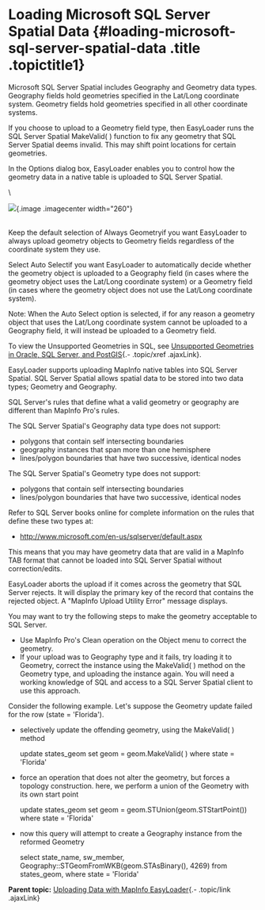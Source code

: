 Loading Microsoft SQL Server Spatial Data {#loading-microsoft-sql-server-spatial-data .title .topictitle1}
=========================================

<div class="body conbody">

Microsoft SQL Server Spatial includes Geography and Geometry data types.
Geography fields hold geometries specified in the Lat/Long coordinate
system. Geometry fields hold geometries specified in all other
coordinate systems.

If you choose to upload to a Geometry field type, then EasyLoader runs
the SQL Server Spatial MakeValid( ) function to fix any geometry that
SQL Server Spatial deems invalid. This may shift point locations for
certain geometries.

In the <span class="keyword wintitle">Options</span> dialog box,
EasyLoader enables you to control how the geometry data in a native
table is uploaded to SQL Server Spatial.

\
<div class="imagecenter">

![](images/dialog_Options_micode_xy.png){.image .imagecenter
width="260"}

</div>

\
Keep the default selection of <span class="ph uicontrol">Always
Geometry</span>if you want EasyLoader to always upload geometry objects
to Geometry fields regardless of the coordinate system they use.

Select <span class="ph uicontrol">Auto Select</span>if you want
EasyLoader to automatically decide whether the geometry object is
uploaded to a Geography field (in cases where the geometry object uses
the Lat/Long coordinate system) or a Geometry field (in cases where the
geometry object does not use the Lat/Long coordinate system).

<div class="note note">

<span class="notetitle">Note:</span> When the Auto Select option is
selected, if for any reason a geometry object that uses the Lat/Long
coordinate system cannot be uploaded to a Geography field, it will
instead be uploaded to a Geometry field.

</div>

To view the Unsupported Geometries in SQL, see [Unsupported Geometries
in Oracle, SQL Server, and
PostGIS](contents/unsupportedgeometries.html){.- .topic/xref .ajaxLink}.

EasyLoader supports uploading MapInfo native tables into SQL Server
Spatial. SQL Server Spatial allows spatial data to be stored into two
data types; Geometry and Geography.

SQL Server's rules that define what a valid geometry or geography are
different than MapInfo Pro's rules.

The SQL Server Spatial's Geography data type does not support:

-   polygons that contain self intersecting boundaries
-   geography instances that span more than one hemisphere
-   lines/polygon boundaries that have two successive, identical nodes

The SQL Server Spatial's Geometry type does not support:

-   polygons that contain self intersecting boundaries
-   lines/polygon boundaries that have two successive, identical nodes

Refer to SQL Server books online for complete information on the rules
that define these two types at:

-   <http://www.microsoft.com/en-us/sqlserver/default.aspx>

This means that you may have geometry data that are valid in a MapInfo
TAB format that cannot be loaded into SQL Server Spatial without
correction/edits.

EasyLoader aborts the upload if it comes across the geometry that SQL
Server rejects. It will display the primary key of the record that
contains the rejected object. A "MapInfo Upload Utility Error" message
displays.

You may want to try the following steps to make the geometry acceptable
to SQL Server.

-   Use MapInfo Pro's <span class="ph uicontrol">Clean</span> operation
    on the <span class="ph uicontrol">Object</span> menu to correct
    the geometry.
-   If your upload was to Geography type and it fails, try loading it to
    Geometry, correct the instance using the MakeValid( ) method on the
    Geometry type, and uploading the instance again. You will need a
    working knowledge of SQL and access to a SQL Server Spatial client
    to use this approach.

<div class="example">

Consider the following example. Let's suppose the Geometry update failed
for the row (state = 'Florida').

-   selectively update the offending geometry, using the MakeValid( )
    method

    update states\_geom set geom = geom.MakeValid( ) where state =
    'Florida'

-   force an operation that does not alter the geometry, but forces a
    topology construction. here, we perform a union of the Geometry with
    its own start point

    update states\_geom set geom = geom.STUnion(geom.STStartPoint())
    where state = 'Florida'

-   now this query will attempt to create a Geography instance from the
    reformed Geometry

    select state\_name, sw\_member,
    Geography::STGeomFromWKB(geom.STAsBinary(), 4269) from states\_geom,
    where state = 'Florida'

</div>

</div>

<div class="related-links" functx="http://www.functx.com">

<div class="related-links-title">

</div>

<div class="familylinks">

<div class="parentlink">

**Parent topic:** [Uploading Data with MapInfo
EasyLoader](contents/../contents/chapterintro.html){.- .topic/link
.ajaxLink}

</div>

</div>

</div>
